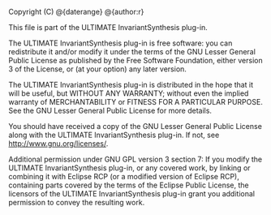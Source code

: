 Copyright (C) @{daterange} @{author:r}

This file is part of the ULTIMATE InvariantSynthesis plug-in.

The ULTIMATE InvariantSynthesis plug-in is free software: you can redistribute it and/or modify
it under the terms of the GNU Lesser General Public License as published
by the Free Software Foundation, either version 3 of the License, or
(at your option) any later version.

The ULTIMATE InvariantSynthesis plug-in is distributed in the hope that it will be useful,
but WITHOUT ANY WARRANTY; without even the implied warranty of
MERCHANTABILITY or FITNESS FOR A PARTICULAR PURPOSE. See the
GNU Lesser General Public License for more details.

You should have received a copy of the GNU Lesser General Public License
along with the ULTIMATE InvariantSynthesis plug-in. If not, see <http://www.gnu.org/licenses/>.

Additional permission under GNU GPL version 3 section 7:
If you modify the ULTIMATE InvariantSynthesis plug-in, or any covered work, by linking
or combining it with Eclipse RCP (or a modified version of Eclipse RCP), 
containing parts covered by the terms of the Eclipse Public License, the 
licensors of the ULTIMATE InvariantSynthesis plug-in grant you additional permission 
to convey the resulting work.
